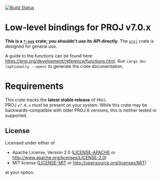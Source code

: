 [![Build Status](https://travis-ci.org/georust/proj-sys.svg?branch=master)](https://travis-ci.org/georust/proj-sys)

# Low-level bindings for PROJ v7.0.x
**This is a [`*-sys`](https://doc.rust-lang.org/cargo/reference/build-scripts.html#a-sys-packages) crate; you shouldn't use its API directly.** The [`proj`](https://github.com/georust/proj) crate is designed for general use.

A guide to the functions can be found here: https://proj.org/development/reference/functions.html. Run `cargo doc (optionally --open)` to generate the crate documentation.

# Requirements
This crate tracks the **latest stable release** of `PROJ`.  
PROJ `v7.0.x` must be present on your system. While this crate may be backwards-compatible with older PROJ 6 versions, this is neither tested or supported.

## License

Licensed under either of

 * Apache License, Version 2.0 ([LICENSE-APACHE](LICENSE-APACHE) or http://www.apache.org/licenses/LICENSE-2.0)
 * MIT license ([LICENSE-MIT](LICENSE-MIT) or http://opensource.org/licenses/MIT)

at your option.

